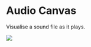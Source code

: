 # Audio Canvas

Visualise a sound file as it plays.

![](https://user-images.githubusercontent.com/4499581/60587306-09635d80-9d8c-11e9-850e-6800026517e4.jpg)